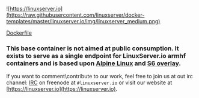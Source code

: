 ![https://linuxserver.io](https://raw.githubusercontent.com/linuxserver/docker-templates/master/linuxserver.io/img/linuxserver_medium.png)

[Dockerfile](https://github.com/linuxserver/docker-baseimage-alpine-armhf/blob/master/Dockerfile)

### This base container is not aimed at public consumption. It exists to serve as a single endpoint for LinuxServer.io armhf containers and is based upon [Alpine Linux](https://hub.docker.com/_/alpine/) and [S6 overlay](https://github.com/just-containers/s6-overlay).

If you want to comment\contribute to our work, feel free to join us at out irc channel:
[IRC](https://www.linuxserver.io/index.php/irc/) on freenode at `#linuxserver.io` or visit our website at [https://linuxserver.io](https://linuxserver.io).
